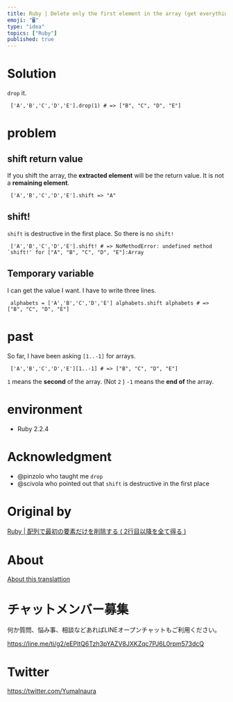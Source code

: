 ```yaml
---
title: Ruby | Delete only the first element in the array (get everything afte
emoji: "🖥"
type: "idea"
topics: ["Ruby"]
published: true
---
```


# Solution 

`drop` it.

     ['A','B','C','D','E'].drop(1) # => ["B", "C", "D", "E"] 

# problem 

## shift return value 

If you shift the array, the **extracted element** will be the return value. It is not a **remaining element**.

     ['A','B','C','D','E'].shift => "A" 

## shift! 

`shift` is destructive in the first place. So there is no `shift!`

     ['A','B','C','D','E'].shift! # => NoMethodError: undefined method `shift!' for ["A", "B", "C", "D", "E"]:Array 

## Temporary variable 

I can get the value I want. I have to write three lines.

     alphabets = ['A','B','C','D','E'] alphabets.shift alphabets # => ["B", "C", "D", "E"] 

# past 

So far, I have been asking `[1..-1]` for arrays.

     ['A','B','C','D','E'][1..-1] # => ["B", "C", "D", "E"] 

`1` means the **second** of the array. (Not `2` ) `-1` means the **end of** the array.

# environment 

- Ruby 2.2.4 

# Acknowledgment 

- @pinzolo who taught me `drop` 
- @scivola who pointed out that `shift` is destructive in the first place 


# Original by
[Ruby | 配列で最初の要素だけを削除する ( 2行目以降を全て得る )](https://qiita.com/Yinaura/items/129f702553c5b6027bfb)

# About

[About this translattion](https://qiita.com/YumaInaura/items/7f6fd1e9310a6816469a)








<!-- Update From Qiita API -->

# チャットメンバー募集


何か質問、悩み事、相談などあればLINEオープンチャットもご利用ください。

https://line.me/ti/g2/eEPltQ6Tzh3pYAZV8JXKZqc7PJ6L0rpm573dcQ





# Twitter


https://twitter.com/YumaInaura


<!-- Update From Qiita API -->



